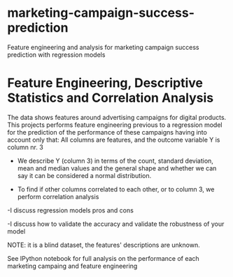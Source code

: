# marketing-campaign-success-prediction

Feature engineering and analysis for marketing campaign success prediction with regression models



# Feature Engineering, Descriptive Statistics and Correlation Analysis

The data shows features around advertising campaigns for digital products. This projects performs feature engineering previous to a regression model for the prediction of the performance of these campaigns having into account only that:
All columns are features, and the outcome variable Y is column nr. 3

- We describe Y (column 3) in terms of the count, standard deviation, mean and median values and the general shape and whether we can say it can be considered a normal distribution.

- To find if other columns correlated to each other, or to column 3, we perform correlation analysis

-I discuss regression models pros and cons

-I discuss how to validate the accuracy and validate the robustness of your model

NOTE: it is a blind dataset, the features' descriptions are unknown.


See IPython notebook for full analysis on the performance of each marketing campaing and feature engineering
